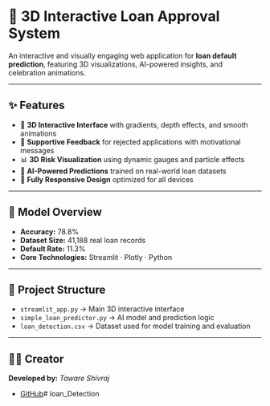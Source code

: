 # 🏦 3D Interactive Loan Approval System  

An interactive and visually engaging web application for **loan default prediction**, featuring 3D visualizations, AI-powered insights, and celebration animations.  

---

## ✨ Features  

- 🎨 **3D Interactive Interface** with gradients, depth effects, and smooth animations  
- 💬 **Supportive Feedback** for rejected applications with motivational messages  
- 📊 **3D Risk Visualization** using dynamic gauges and particle effects  
- 🤖 **AI-Powered Predictions** trained on real-world loan datasets  
- 📱 **Fully Responsive Design** optimized for all devices  

---

## 🎯 Model Overview  

- **Accuracy:** 78.8%  
- **Dataset Size:** 41,188 real loan records  
- **Default Rate:** 11.3%  
- **Core Technologies:** Streamlit · Plotly · Python  

---


## 📁 Project Structure  

- `streamlit_app.py` → Main 3D interactive interface  
- `simple_loan_predictor.py` → AI model and prediction logic  
- `loan_detection.csv` → Dataset used for model training and evaluation  

---

## 👨‍💻 Creator  

**Developed by:** *Taware Shivraj*  
- [GitHub](https://github.com/shivraj110504)#   l o a n _ D e t e c t i o n  
 
